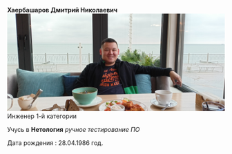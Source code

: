 **Хаербашаров Дмитрий Николаевич** 
![Logo](IMG20231114124807.jpg)
Инженер 1-й категории 

Учусь в **Нетология** _ручное тестирование ПО_

Дата рождения : 28.04.1986 год.
